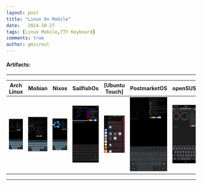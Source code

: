 ```yaml
---
layout: post
title: "Linux On Mobile"
date:   2024-10-27
tags: [Linux Mobile,TTY Keyboard]
comments: true
author: gmicroul
---
```


#### Artifacts:
---

|   Arch Linux   |  Mobian    |   Nixos    |  SailfishOs    |  [Ubuntu Touch]  |  PostmarketOS  |  openSUSE  | 
|----------------|------------|------------|----------------|------------------|----------------|------------|
|<style>.custom-image {width: 100px;height: auto;}</style><img src="/images/archlinux-ttyescape.png" alt="image" class="custom-image">   | <style>.custom-image {width: 100px;height: auto;}</style><img src="/images/mobian-ttyescape.png" alt="image" class="custom-image">  | <style>.custom-image {width: 100px;height: auto;}</style><img src="/images/nixos-ttyescape.png" alt="image" class="custom-image">  | <style>.custom-image {width: 100px;height: auto;}</style><img src="/images/sailfishos.png" alt="image" class="custom-image">  | <style>.custom-image {width: 100px;height: auto;}</style><img src="/images/ubuntu-touch.png" alt="image" class="custom-image">  |<style>.custom-image {width: 100px;height: auto;}</style><img src="/images/postmarketos-ttyescape.png" alt="image" class="custom-image"> |<style>.custom-image {width: 100px;height: auto;}</style><img src="/images/opensuse.png" alt="image" class="custom-image">|  
 
 ---


